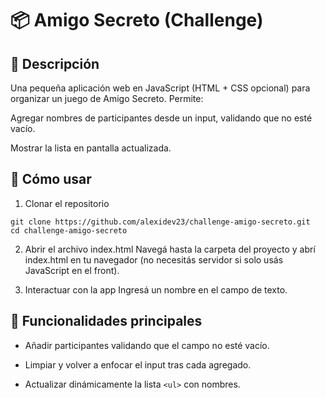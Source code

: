 # 📦 Amigo Secreto (Challenge)

## 📝 Descripción
Una pequeña aplicación web en JavaScript (HTML + CSS opcional) para organizar un juego de Amigo Secreto. Permite:

Agregar nombres de participantes desde un input, validando que no esté vacío.

Mostrar la lista en pantalla actualizada.

## 🚀 Cómo usar
1. Clonar el repositorio
```
git clone https://github.com/alexidev23/challenge-amigo-secreto.git
cd challenge-amigo-secreto
```
2. Abrir el archivo index.html
Navegá hasta la carpeta del proyecto y abrí index.html en tu navegador (no necesitás servidor si solo usás JavaScript en el front).

3. Interactuar con la app
Ingresá un nombre en el campo de texto.

## 🧠 Funcionalidades principales
- Añadir participantes validando que el campo no esté vacío.

- Limpiar y volver a enfocar el input tras cada agregado.

- Actualizar dinámicamente la lista `<ul>` con nombres.